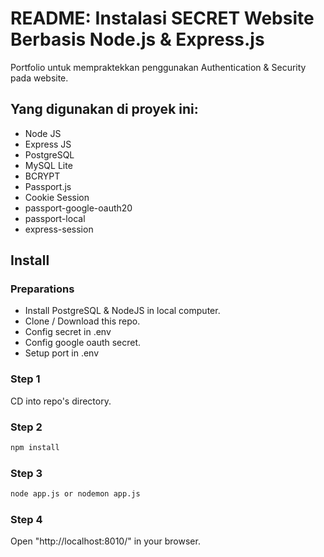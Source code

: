 <h1>README: Instalasi SECRET Website Berbasis Node.js & Express.js</h1>
<p>Portfolio untuk mempraktekkan penggunakan Authentication & Security pada website.</p>
<div>
  <h2>Yang digunakan di proyek ini: </h2>
  <ul>
    <li>
      Node JS
    </li>
    <li>
      Express JS
    </li>
    <li>
      PostgreSQL
    </li>
    <li>
      MySQL Lite
    </li>
    <li>
      BCRYPT
    </li>
    <li>
      Passport.js
    </li>
    <li>
      Cookie Session
    </li>
    <li>
      passport-google-oauth20
    </li>
    <li>
      passport-local
    </li>
    <li>
      express-session
    </li>
  </ul>
</div>
<h2>Install</h2>

### Preparations
- Install PostgreSQL & NodeJS in local computer.
- Clone / Download this repo. 
- Config secret in .env
- Config google oauth secret.
- Setup port in .env

### Step 1
CD into repo's directory.

### Step 2
```sh
npm install
```

### Step 3
```sh
node app.js or nodemon app.js
```

### Step 4
Open "http://localhost:8010/" in your browser.

